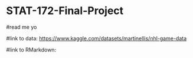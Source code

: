 # STAT-172-Final-Project

#read me yo

#link to data: https://www.kaggle.com/datasets/martinellis/nhl-game-data

#link to RMarkdown: 

